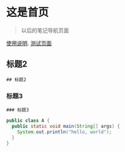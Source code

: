 # 这是首页

> 以后的笔记导航页面
> 

[使用说明](index-old.md).
[测试页面](./docs/jhipster/myindex.md)
## 标题2

```
## 标题2
```


### 标题3

```
### 标题3
```

```java
public class A {
  public static void main(String[] args) {
    System.out.println("hello, world");
  }
}

```